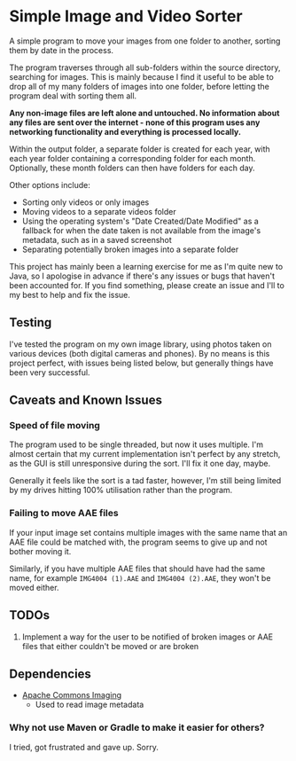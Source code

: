 # Simple Image and Video Sorter

A simple program to move your images from one folder to another, sorting them by date in the 
process.

The program traverses through all sub-folders within the source directory, searching for images. 
This is mainly because I find it useful to be able to drop all of my many folders of images into 
one folder, before letting the program deal with sorting them all.

**Any non-image files are left alone and untouched. No information about any files are sent over 
the internet - none of this program uses any networking functionality and everything is 
processed locally.**

Within the output folder, a separate folder is created for each year, with each year folder 
containing a corresponding folder for each month. Optionally, these month folders can then have 
folders for each day.

Other options include:
- Sorting only videos or only images
- Moving videos to a separate videos folder
- Using the operating system's "Date Created/Date Modified" as a fallback for when the date 
  taken is not available from the image's metadata, such as in a saved screenshot
- Separating potentially broken images into a separate folder

This project has mainly been a learning exercise for me as I'm quite new to Java, so I apologise 
in advance if there's any issues or bugs that haven't been accounted for. If you find something, 
please create an issue and I'll to my best to help and fix the issue.

## Testing

I've tested the program on my own image library, using photos taken on various devices (both 
digital cameras and phones). By no means is this project perfect, with issues being listed below,
but generally things have been very successful.

## Caveats and Known Issues

### Speed of file moving

The program used to be single threaded, but now it uses multiple. I'm almost certain that my 
current implementation isn't perfect by any stretch, as the GUI is still unresponsive during the 
sort. I'll fix it one day, maybe.

Generally it feels like the sort is a tad faster, however, I'm still being limited by my drives 
hitting 100% utilisation rather than the program.

### Failing to move AAE files

If your input image set contains multiple images with the same name
that an AAE file could be matched with, the program seems to give up
and not bother moving it.

Similarly, if you have multiple AAE files that should have had the
same name, for example `IMG4004 (1).AAE` and `IMG4004 (2).AAE`, they
won't be moved either.

## TODOs

1. Implement a way for the user to be notified of broken images or AAE files that either
   couldn't be moved or are broken

## Dependencies

- [Apache Commons Imaging](https://commons.apache.org/proper/commons-imaging)
  - Used to read image metadata

### Why not use Maven or Gradle to make it easier for others?

I tried, got frustrated and gave up. Sorry.